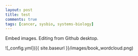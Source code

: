 ```yaml
---
layout: post
title: test
comments: true
tags: [cancer, sysbio, systems-biology]
---
```


<!---
Next you can update your site name, avatar and other options using the _config.yml file in the root of your repository (shown below).
-->

Embed images. Editing from Github desktop.

![_config.yml]({{ site.baseurl }}/images/book_wordcloud.png)


<!---
The easiest way to make your first post is to edit this one. Go into /_posts/ and update the Hello World markdown file. For more instructions head over to the [Jekyll Now repository](https://github.com/barryclark/jekyll-now) on GitHub.
-->

